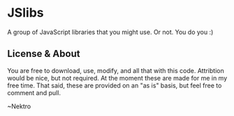 # JSlibs
A group of JavaScript libraries that you might use. Or not. You do you :)

## License & About
You are free to download, use, modify, and all that with this code. Attribtion would be nice, but not required. At the moment these are made for me in my free time.
That said, these are provided on an "as is" basis, but feel free to comment and pull.

~Nektro
